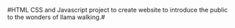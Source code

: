#HTML CSS and Javascript project to create website to introduce the public to the wonders of llama walking.#